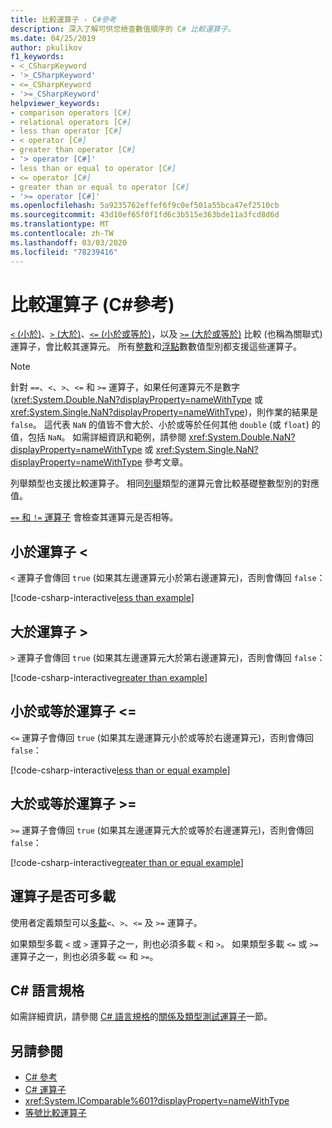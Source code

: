 ```yaml
---
title: 比較運算子 - C#參考
description: 深入了解可供您檢查數值順序的 C# 比較運算子。
ms.date: 04/25/2019
author: pkulikov
f1_keywords:
- <_CSharpKeyword
- '>_CSharpKeyword'
- <=_CSharpKeyword
- '>=_CSharpKeyword'
helpviewer_keywords:
- comparison operators [C#]
- relational operators [C#]
- less than operator [C#]
- < operator [C#]
- greater than operator [C#]
- '> operator [C#]'
- less than or equal to operator [C#]
- <= operator [C#]
- greater than or equal to operator [C#]
- '>= operator [C#]'
ms.openlocfilehash: 5a9235762effef6f9c0ef501a55bca47ef2510cb
ms.sourcegitcommit: 43d10ef65f0f1fd6c3b515e363bde11a3fcd8d6d
ms.translationtype: MT
ms.contentlocale: zh-TW
ms.lasthandoff: 03/03/2020
ms.locfileid: "78239416"
---
```

# <a name="comparison-operators-c-reference"></a>比較運算子 (C#參考)

[`<` (小於)](#less-than-operator-)、[`>` (大於)](#greater-than-operator-)、[`<=` (小於或等於)](#less-than-or-equal-operator-)，以及 [`>=` (大於或等於)](#greater-than-or-equal-operator-) 比較 (也稱為關聯式) 運算子，會比較其運算元。 所有[整數](../builtin-types/integral-numeric-types.md)和[浮點](../builtin-types/floating-point-numeric-types.md)數數值型別都支援這些運算子。

> [!NOTE]
> 針對 `==`、`<`、`>`、`<=` 和 `>=` 運算子，如果任何運算元不是數字 (<xref:System.Double.NaN?displayProperty=nameWithType> 或 <xref:System.Single.NaN?displayProperty=nameWithType>)，則作業的結果是 `false`。 這代表 `NaN` 的值皆不會大於、小於或等於任何其他 `double` (或 `float`) 的值，包括 `NaN`。 如需詳細資訊和範例，請參閱 <xref:System.Double.NaN?displayProperty=nameWithType> 或 <xref:System.Single.NaN?displayProperty=nameWithType> 參考文章。

列舉類型也支援比較運算子。 相同[列舉](../builtin-types/enum.md)類型的運算元會比較基礎整數型別的對應值。

[`==` 和 `!=` 運算子](equality-operators.md) 會檢查其運算元是否相等。

## <a name="less-than-operator-"></a>小於運算子 \<

`<` 運算子會傳回 `true` (如果其左邊運算元小於第右邊運算元)，否則會傳回 `false`：

[!code-csharp-interactive[less than example](~/samples/snippets/csharp/language-reference/operators/ComparisonOperators.cs#Less)]

## <a name="greater-than-operator-"></a>大於運算子 >

`>` 運算子會傳回 `true` (如果其左邊運算元大於第右邊運算元)，否則會傳回 `false`：

[!code-csharp-interactive[greater than example](~/samples/snippets/csharp/language-reference/operators/ComparisonOperators.cs#Greater)]

## <a name="less-than-or-equal-operator-"></a>小於或等於運算子 \<=

`<=` 運算子會傳回 `true` (如果其左邊運算元小於或等於右邊運算元)，否則會傳回 `false`：

[!code-csharp-interactive[less than or equal example](~/samples/snippets/csharp/language-reference/operators/ComparisonOperators.cs#LessOrEqual)]

## <a name="greater-than-or-equal-operator-"></a>大於或等於運算子 >=

`>=` 運算子會傳回 `true` (如果其左邊運算元大於或等於右邊運算元)，否則會傳回 `false`：

[!code-csharp-interactive[greater than or equal example](~/samples/snippets/csharp/language-reference/operators/ComparisonOperators.cs#GreaterOrEqual)]

## <a name="operator-overloadability"></a>運算子是否可多載

使用者定義類型可以[多載](operator-overloading.md)`<`、`>`、`<=` 及 `>=` 運算子。

如果類型多載 `<` 或 `>` 運算子之一，則也必須多載 `<` 和 `>`。 如果類型多載 `<=` 或 `>=` 運算子之一，則也必須多載 `<=` 和 `>=`。

## <a name="c-language-specification"></a>C# 語言規格

如需詳細資訊，請參閱 [C# 語言規格](~/_csharplang/spec/introduction.md)的[關係及類型測試運算子](~/_csharplang/spec/expressions.md#relational-and-type-testing-operators)一節。

## <a name="see-also"></a>另請參閱

- [C# 參考](../index.md)
- [C# 運算子](index.md)
- <xref:System.IComparable%601?displayProperty=nameWithType>
- [等號比較運算子](equality-operators.md)
